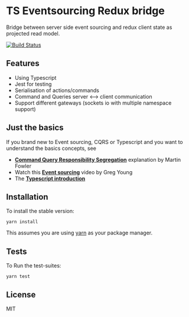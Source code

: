  # TS Eventsourcing Redux bridge
 
 Bridge between server side event sourcing and redux client state as projected read model.   
 
 [![Build Status](https://travis-ci.org/epinxteren/ts-eventsourcing-redux-bridge.svg?branch=master)](https://travis-ci.org/epinxteren/ts-eventsourcing-redux-bridge)
 
 ## Features
 - Using Typescript
 - Jest for testing
 - Serialisation of actions/commands
 - Command and Queries server <--> client communication
 - Support different gateways (sockets io with multiple namespace support)
 
 ## Just the basics
 
 If you brand new to Event sourcing, CQRS or Typescript and you want to understand the basics concepts, see
 
 - **[Command Query Responsibility Segregation]( https://martinfowler.com/bliki/CQRS.html)** explanation by Martin Fowler
 - Watch this **[Event sourcing](https://www.youtube.com/watch?v=I3uH3iiiDqY&t=192s)** video by Greg Young
 - The **[Typescript introduction](https://www.typescriptlang.org/docs/handbook/declaration-files/introduction.html)** 
 
 ## Installation
 
 To install the stable version:
 
 ```
 yarn install
 ```
 
 This assumes you are using [yarn](https://yarnpkg.com) as your package manager.
 
 ## Tests
 
 To Run the test-suites:
 
 ```
 yarn test
 ```
 
 ## License
 
 MIT